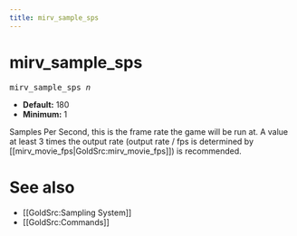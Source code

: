 ```yaml
---
title: mirv_sample_sps
---
```


# mirv_sample_sps

<tt>mirv_sample_sps _n_</tt>

* **Default:** 180
* **Minimum:** 1

Samples Per Second, this is the frame rate the game will be run at.
A value at least 3 times the output rate (output rate / fps is determined by [[mirv_movie_fps|GoldSrc:mirv_movie_fps]]) is recommended.

# See also

* [[GoldSrc:Sampling System]]
* [[GoldSrc:Commands]]
